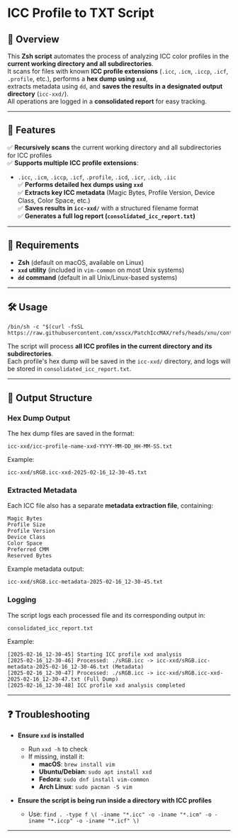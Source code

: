 # ICC Profile to TXT Script

## 📌 Overview
This **Zsh script** automates the process of analyzing ICC color profiles in the **current working directory and all subdirectories**.  
It scans for files with known **ICC profile extensions** (`.icc`, `.icm`, `.iccp`, `.icf`, `.profile`, etc.), performs a **hex dump using `xxd`**,  
extracts metadata using `dd`, and **saves the results in a designated output directory** (`icc-xxd/`).  
All operations are logged in a **consolidated report** for easy tracking.

---

## 🚀 Features
✅ **Recursively scans** the current working directory and all subdirectories for ICC profiles  
✅ **Supports multiple ICC profile extensions**:  
   - `.icc`, `.icm`, `.iccp`, `.icf`, `.profile`, `.icd`, `.icr`, `.icb`, `.iic`  
✅ **Performs detailed hex dumps using `xxd`**  
✅ **Extracts key ICC metadata** (Magic Bytes, Profile Version, Device Class, Color Space, etc.)  
✅ **Saves results in `icc-xxd/`** with a structured filename format  
✅ **Generates a full log report (`consolidated_icc_report.txt`)**  

---

## 🔧 Requirements
- **Zsh** (default on macOS, available on Linux)
- **`xxd` utility** (included in `vim-common` on most Unix systems)
- **`dd` command** (default in all Unix/Linux-based systems)

---

## 🛠 Usage

```
/bin/sh -c "$(curl -fsSL https://raw.githubusercontent.com/xsscx/PatchIccMAX/refs/heads/xnu/contrib/HelperScripts/icc2txt.zsh)"
```

The script will process **all ICC profiles in the current directory and its subdirectories**.  
Each profile's hex dump will be saved in the `icc-xxd/` directory, and logs will be stored in `consolidated_icc_report.txt`.

---

## 📂 Output Structure

### **Hex Dump Output**
The hex dump files are saved in the format:
```
icc-xxd/icc-profile-name-xxd-YYYY-MM-DD_HH-MM-SS.txt
```
Example:
```
icc-xxd/sRGB.icc-xxd-2025-02-16_12-30-45.txt
```

### **Extracted Metadata**
Each ICC file also has a separate **metadata extraction file**, containing:
```
Magic Bytes
Profile Size
Profile Version
Device Class
Color Space
Preferred CMM
Reserved Bytes
```
Example metadata output:
```
icc-xxd/sRGB.icc-metadata-2025-02-16_12-30-45.txt
```

### **Logging**
The script logs each processed file and its corresponding output in:
```
consolidated_icc_report.txt
```
Example:
```
[2025-02-16_12-30-45] Starting ICC profile xxd analysis
[2025-02-16_12-30-46] Processed: ./sRGB.icc -> icc-xxd/sRGB.icc-metadata-2025-02-16_12-30-46.txt (Metadata)
[2025-02-16_12-30-47] Processed: ./sRGB.icc -> icc-xxd/sRGB.icc-xxd-2025-02-16_12-30-47.txt (Full Dump)
[2025-02-16_12-30-48] ICC profile xxd analysis completed
```

---

## ❓ Troubleshooting
- **Ensure `xxd` is installed**  
  - Run `xxd -h` to check  
  - If missing, install it:
    - **macOS**: `brew install vim`
    - **Ubuntu/Debian**: `sudo apt install xxd`
    - **Fedora**: `sudo dnf install vim-common`
    - **Arch Linux**: `sudo pacman -S vim`

- **Ensure the script is being run inside a directory with ICC profiles**  
  - Use: `find . -type f \( -iname "*.icc" -o -iname "*.icm" -o -iname "*.iccp" -o -iname "*.icf" \)`

---
